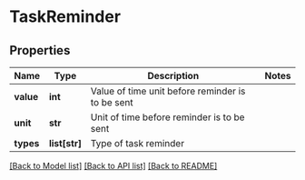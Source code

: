 # TaskReminder

## Properties
Name | Type | Description | Notes
------------ | ------------- | ------------- | -------------
**value** | **int** | Value of time unit before reminder is to be sent | 
**unit** | **str** | Unit of time before reminder is to be sent | 
**types** | **list[str]** | Type of task reminder | 

[[Back to Model list]](../README.md#documentation-for-models) [[Back to API list]](../README.md#documentation-for-api-endpoints) [[Back to README]](../README.md)



